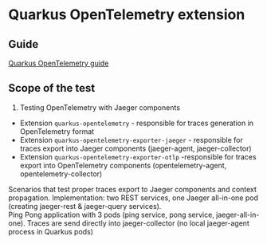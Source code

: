 # Quarkus OpenTelemetry extension

## Guide
[Quarkus OpenTelemetry guide](https://quarkus.io/guides/opentelemetry)

## Scope of the test
1. Testing OpenTelemetry with Jaeger components
 - Extension `quarkus-opentelemetry` - responsible for traces generation in OpenTelemetry format
 - Extension `quarkus-opentelemetry-exporter-jaeger` - responsible for traces export into Jaeger components (jaeger-agent, jaeger-collector)
 - Extension `quarkus-opentelemetry-exporter-otlp` -responsible for traces export into OpenTelemetry components (opentelemetry-agent, opentelemetry-collector)
 
Scenarios that test proper traces export to Jaeger components and context propagation. 
Implementation: two REST services, one Jaeger all-in-one pod (creating jaeger-rest & jaeger-query services).  
Ping Pong application with 3 pods (ping service, pong service, jaeger-all-in-one). Traces are send directly into jaeger-collector (no local jaeger-agent process in Quarkus pods)